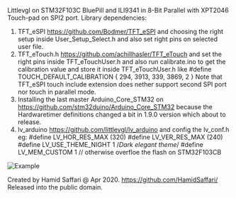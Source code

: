 Littlevgl on STM32F103C BluePill and ILI9341 in 8-Bit Parallel with XPT2046 Touch-pad on SPI2 port.
Library dependencies:
1. TFT_eSPI https://github.com/Bodmer/TFT_eSPI
  and choosing the right setup inside User_Setup_Select.h and also set right pins on selected user file.
2.  TFT_eTouch.h    https://github.com/achillhasler/TFT_eTouch
  and set the right pins inside TFT_eTouchUser.h and also run calibrate.ino to get the calibration value and store it inside
  TFT_eTouchUser.h like #define TOUCH_DEFAULT_CALIBRATION { 294, 3913, 339, 3869, 2 }
  Note that TFT_eSPI touch include extension does nether support second SPI port nor touch in parallel mode. 
3. Installing the last master Arduino_Core_STM32 on https://github.com/stm32duino/Arduino_Core_STM32
  because the Hardwaretimer definitions changed a bit in 1.9.0 version which about to release.
4. lv_arduino https://github.com/littlevgl/lv_arduino
  and config the lv_conf.h eg: 
  #define LV_HOR_RES_MAX          (320)
  #define LV_VER_RES_MAX          (240)
  #define LV_USE_THEME_NIGHT      1   /*Dark elegant theme*/
  #define LV_MEM_CUSTOM      1 // otherwise overfloe the flash on STM32F103CB
  
![Example](https://github.com/HamidSaffari/lv_arduino/blob/master/examples/STM32_TFT_eSPI_Slider/photo_2020-04-01_22-21-19.jpg)


  Created by Hamid Saffari @ Apr 2020. https://github.com/HamidSaffari/
  Released into the public domain.
